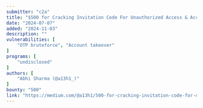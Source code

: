 ```yaml
---
submitter: "c2a"
title: "$500 for Cracking Invitation Code For Unauthorized Access & Account Takeover"
date: "2024-07-07"
added: "2024-11-03"
description: ""
vulnerabilities: [
    "OTP bruteforce", "Account takeover"
]
programs: [
    "undisclosed"
]
authors: [
    "Abhi Sharma (@a13h1_)"
]
bounty: "500"
link: "https://medium.com/@a13h1/500-for-cracking-invitation-code-for-unauthorized-access-account-takeover-558c663fb947"
---
```




